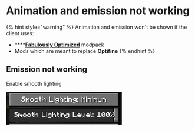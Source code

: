 # Animation and emission not working

{% hint style="warning" %}
Animation and emission won't be shown if the client uses:

* ****[**Fabulously Optimized**](https://www.curseforge.com/minecraft/modpacks/fabulously-optimized) modpack
* Mods which are meant to replace **Optifine**
{% endhint %}

## Emission not working

Enable smooth lighting

![](<../../.gitbook/assets/image (57).png>)
